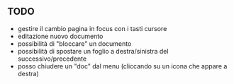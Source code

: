 ## TODO

- gestire il cambio pagina in focus con i tasti cursore
- editazione nuovo documento
- possibilità di "bloccare" un documento
- possibilità di spostare un foglio a destra/sinistra del successivo/precedente
- posso chiudere un "doc" dal menu (cliccando su un icona che appare a destra)
